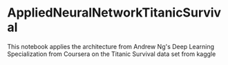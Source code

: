 # AppliedNeuralNetworkTitanicSurvival
This notebook applies the architecture from Andrew Ng's Deep Learning Specialization from Coursera on the Titanic Survival data set from kaggle
